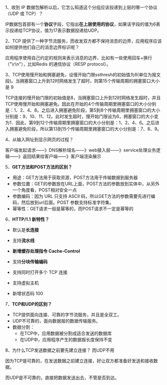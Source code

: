 1、收到 IP 数据包解析以后，它怎么知道这个分组应该投递到上层的哪一个协议（UDP 或 TCP）？

IP数据包首部有一个**协议**字段，它指出**在上层使用的协议**，如果该字段的值为6表示投递给TCP协议，值为17表示数据投递给UDP。



2、TCP 提供了一种字节流服务，而收发双方都不保持消息的边界，应用程序应该如何提供他们自己的消息边界标识呢？

应用程序使用自己约定的规则来表示消息的边界，比如有一些使用回车+换行（"\r\n"），比如Redis 的通信协议（RESP protocol）。



3、TCP使用慢开始和拥塞避免，设慢开始门限ssthresh的初始值为8(单位为报文段)。当拥塞窗口上升到12时网络发生了超时，则第15个传输周期的拥塞窗口大小是 9

TCP连接的慢开始门限的初始值是8，当拥塞窗口上升到12时网络发生超时，并且TCP使用慢开始和拥塞避免。因此在开始的4个传输周期里拥塞窗口的大小分别是：1、2、4、8。之后进入拥塞避免阶段，第5到8个传输周期里拥塞窗口的大小分别是：9、10、11、12。此时发生超时，慢开始门限设为6，拥塞窗口的大小变为1．因此，第9到12个传输周期里拥塞窗口的大小分别是：1、2、4、6。之后进入拥塞避免阶段，所以第13到15个传输周期里拥塞窗口的大小分别是：7、8、9。



4、从输入网址到显示网页的过程？

客户端发起请求——》DNS解析域名——》web接入层——》service处理业务逻辑——》返回结果给客户端——》客户端渲染展示



5、**GET方法和POST方法的区别？**

- 用途：GET方法用于获取资源，POST方法用于传输数据到服务器
- 参数位置：GET的参数放在URL上面，POST方法的参数放到实体中，从另外一个角度看，POST相对安全一点
- 参数编码：因为 URL 只支持 ASCII 码，所以GET方法的参数需要先进行编码，然后放到url后面。POST 参数支持标准字符集。
- 幂等性：GET请求一般是幂等的，而POST请求不一定是幂等的



6、**HTTP/1.1 新特性？**

- 默认是**长连接**

- 支持**流水线**

- **新增缓存处理指令 Cache-Control**

- 支持**分块传输编码**

- 支持同时打开多个 TCP 连接

- 支持虚拟主机

- 新增状态码 100

  



7、**TCP和UDP的区别？**

- TCP提供面向连接、可靠的字节流服务，并且是全双工。
- UDP不可靠的，面向数据报的数据传输服务。
- 数据分割：
  - 在TCP中，应用数据被分割成适合发送的数据库
  - 在UDP中，应用程序产生的数据报长度保持不变



8、为什么TCP发送数据之前要先建立连接？ 而UDP不用

因为TCP是可靠的，在发送数据之前建立连接，好让双方都准备好发送和接收数据。

而UDP是不可靠的，直接把数据发送出去，不管是否到达。